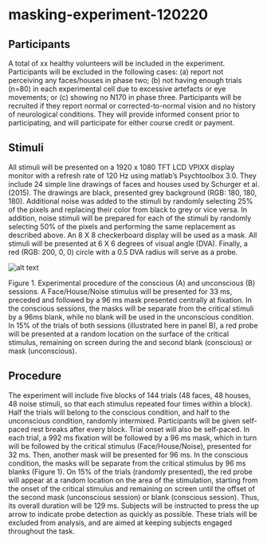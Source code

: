 # masking-experiment-120220

## Participants
A total of xx healthy volunteers will be included in the experiment. Participants will be excluded in
the following cases: (a) report not perceiving any faces/houses in phase two; (b) not having enough
trials (n=80) in each experimental cell due to excessive artefacts or eye movements; or (c) showing
no N170 in phase three. Participants will be recruited if they report normal or corrected-to-normal
vision and no history of neurological conditions. They will provide informed consent prior to
participating, and will participate for either course credit or payment.

## Stimuli
All stimuli will be presented on a 1920 x 1080 TFT LCD VPIXX display monitor with a refresh
rate of 120 Hz using matlab’s Psychtoolbox 3.0. They include 24 simple line drawings of faces and
houses used by Schurger et al. (2015). The drawings are black, presented grey background (RGB:
180, 180, 180). Additional noise was added to the stimuli by randomly selecting 25% of the pixels
and replacing their color from black to grey or vice versa. In addition, noise stimuli will be prepared
for each of the stimuli by randomly selecting 50% of the pixels and performing the same
replacement as described above. An 8 X 8 checkerboard display will be used as a mask. All stimuli
will be presented at 6 X 6 degrees of visual angle (DVA). Finally, a red (RGB: 200, 0, 0) circle with
a 0.5 DVA radius will serve as a probe.

![alt text](https://github.com/AdrienSF/masking-experiment-120220/blob/main/fig1.png)

Figure 1. Experimental procedure of the conscious (A) and unconscious (B) sessions. A
Face/House/Noise stimulus will be presented for 33 ms, preceded and followed by a 96 ms
mask presented centrally at fixation. In the conscious sessions, the masks will be separate from
the critical stimuli by a 96ms blank, while no blank will be used in the unconscious condition.
In 15% of the trials of both sessions (illustrated here in panel B), a red probe will be presented
at a random location on the surface of the critical stimulus, remaining on screen during the
and second blank (conscious) or mask (unconscious).

## Procedure
The experiment will include five blocks of 144 trials (48 faces, 48 houses, 48 noise stimuli, so that
each stimulus repeated four times within a block). Half the trials will belong to the conscious
condition, and half to the unconscious condition, randomly intermixed. Participants will be given
self-paced rest breaks after every block. Trial onset will also be self-paced.
In each trial, a 992 ms fixation will be followed by a 96 ms mask, which in turn will be followed
by the critical stimulus (Face/House/Noise), presented for 32 ms. Then, another mask will be 
presented for 96 ms. In the conscious condition, the masks will be separate from the critical stimulus
by 96 ms blanks (Figure 1).
On 15% of the trials (randomly presented), the red probe will appear at a random location on the
area of the stimulation, starting from the onset of the critical stimulus and remaining on screen until
the offset of the second mask (unconscious session) or blank (conscious session). Thus, its overall
duration will be 129 ms. Subjects will be instructed to press the up arrow to indicate probe detection
as quickly as possible. These trials will be excluded from analysis, and are aimed at keeping subjects
engaged throughout the task.

